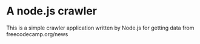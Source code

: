 # A node.js crawler

This is a simple crawler application written by Node.js for getting data from freecodecamp.org/news
